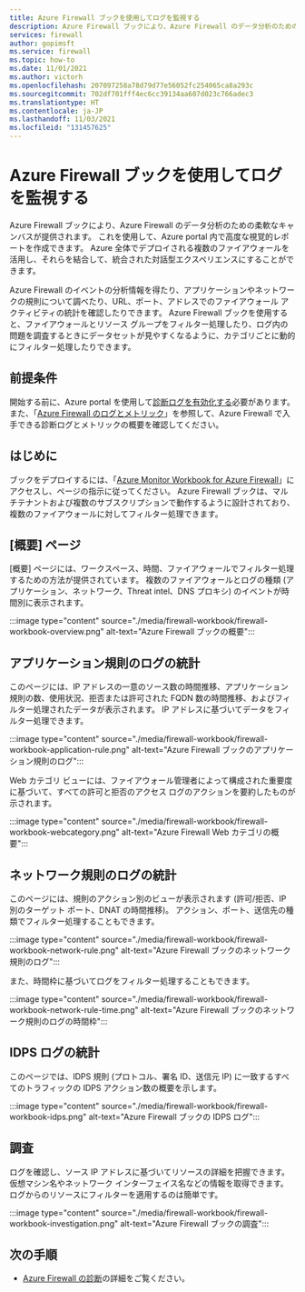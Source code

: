```yaml
---
title: Azure Firewall ブックを使用してログを監視する
description: Azure Firewall ブックにより、Azure Firewall のデータ分析のための柔軟なキャンバスが提供され、Azure portal 内で高度な視覚的レポートを作成できます。
services: firewall
author: gopimsft
ms.service: firewall
ms.topic: how-to
ms.date: 11/01/2021
ms.author: victorh
ms.openlocfilehash: 207097258a78d79d77e56052fc254065ca8a293c
ms.sourcegitcommit: 702df701fff4ec6cc39134aa607d023c766adec3
ms.translationtype: HT
ms.contentlocale: ja-JP
ms.lasthandoff: 11/03/2021
ms.locfileid: "131457625"
---
```

# <a name="monitor-logs-using-azure-firewall-workbook"></a>Azure Firewall ブックを使用してログを監視する

Azure Firewall ブックにより、Azure Firewall のデータ分析のための柔軟なキャンバスが提供されます。 これを使用して、Azure portal 内で高度な視覚的レポートを作成できます。 Azure 全体でデプロイされる複数のファイアウォールを活用し、それらを結合して、統合された対話型エクスペリエンスにすることができます。

Azure Firewall のイベントの分析情報を得たり、アプリケーションやネットワークの規則について調べたり、URL、ポート、アドレスでのファイアウォール アクティビティの統計を確認したりできます。 Azure Firewall ブックを使用すると、ファイアウォールとリソース グループをフィルター処理したり、ログ内の問題を調査するときにデータセットが見やすくなるように、カテゴリごとに動的にフィルター処理したりできます。 

## <a name="prerequisites"></a>前提条件

開始する前に、Azure portal を使用して[診断ログを有効化する](firewall-diagnostics.md#enable-diagnostic-logging-through-the-azure-portal)必要があります。 また、「[Azure Firewall のログとメトリック](logs-and-metrics.md)」を参照して、Azure Firewall で入手できる診断ログとメトリックの概要を確認してください。

## <a name="get-started"></a>はじめに

ブックをデプロイするには、「[Azure Monitor Workbook for Azure Firewall](https://github.com/Azure/Azure-Network-Security/tree/master/Azure%20Firewall/Workbook%20-%20Azure%20Firewall%20Monitor%20Workbook)」にアクセスし、ページの指示に従ってください。 Azure Firewall ブックは、マルチテナントおよび複数のサブスクリプションで動作するように設計されており、複数のファイアウォールに対してフィルター処理できます。

## <a name="overview-page"></a>[概要] ページ

[概要] ページには、ワークスペース、時間、ファイアウォールでフィルター処理するための方法が提供されています。 複数のファイアウォールとログの種類 (アプリケーション、ネットワーク、Threat intel、DNS プロキシ) のイベントが時間別に表示されます。

:::image type="content" source="./media/firewall-workbook/firewall-workbook-overview.png" alt-text="Azure Firewall ブックの概要":::

## <a name="application-rule-log-statistics"></a>アプリケーション規則のログの統計

このページには、IP アドレスの一意のソース数の時間推移、アプリケーション規則の数、使用状況、拒否または許可された FQDN 数の時間推移、およびフィルター処理されたデータが表示されます。 IP アドレスに基づいてデータをフィルター処理できます。 

:::image type="content" source="./media/firewall-workbook/firewall-workbook-application-rule.png" alt-text="Azure Firewall ブックのアプリケーション規則のログ":::

Web カテゴリ ビューには、ファイアウォール管理者によって構成された重要度に基づいて、すべての許可と拒否のアクセス ログのアクションを要約したものが示されます。

:::image type="content" source="./media/firewall-workbook/firewall-workbook-webcategory.png" alt-text="Azure Firewall Web カテゴリの概要":::

## <a name="network-rule-log-statistics"></a>ネットワーク規則のログの統計

このページには、規則のアクション別のビューが表示されます (許可/拒否、IP 別のターゲット ポート、DNAT の時間推移)。 アクション、ポート、送信先の種類でフィルター処理することもできます。

:::image type="content" source="./media/firewall-workbook/firewall-workbook-network-rule.png" alt-text="Azure Firewall ブックのネットワーク規則のログ":::

また、時間枠に基づいてログをフィルター処理することもできます。

:::image type="content" source="./media/firewall-workbook/firewall-workbook-network-rule-time.png" alt-text="Azure Firewall ブックのネットワーク規則のログの時間枠":::

## <a name="idps-log-statistics"></a>IDPS ログの統計

このページでは、IDPS 規則 (プロトコル、署名 ID、送信元 IP) に一致するすべてのトラフィックの IDPS アクション数の概要を示します。

:::image type="content" source="./media/firewall-workbook/firewall-workbook-idps.png" alt-text="Azure Firewall ブックの IDPS ログ":::

## <a name="investigations"></a>調査

ログを確認し、ソース IP アドレスに基づいてリソースの詳細を把握できます。 仮想マシン名やネットワーク インターフェイス名などの情報を取得できます。 ログからのリソースにフィルターを適用するのは簡単です。

:::image type="content" source="./media/firewall-workbook/firewall-workbook-investigation.png" alt-text="Azure Firewall ブックの調査":::


## <a name="next-steps"></a>次の手順

- [Azure Firewall の診断](firewall-diagnostics.md)の詳細をご覧ください。
